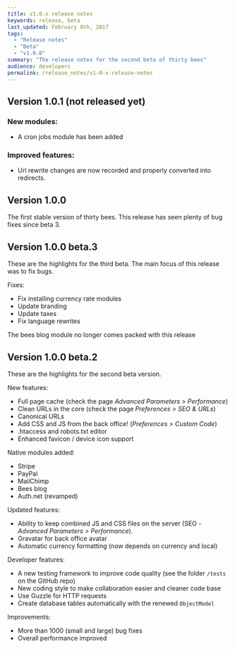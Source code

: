 ```yaml
---
title: v1.0.x release notes
keywords: release, beta
last_updated: February 8th, 2017
tags: 
  - "Release notes"
  - "Beta"
  - "v1.0.0"
summary: "The release notes for the second beta of thirty bees"
audience: developers
permalink: /release_notes/v1-0-x-release-notes
---
```


## Version 1.0.1 (not released yet)
### New modules:  
- A cron jobs module has been added

### Improved features:  
- Url rewrite changes are now recorded and properly converted into redirects.

## Version 1.0.0
The first stable version of thirty bees. This release has seen plenty of bug fixes since beta 3.

## Version 1.0.0 beta.3
These are the highlights for the third beta. The main focus of this release was to fix bugs.

Fixes:  
  - Fix installing currency rate modules  
  - Update branding  
  - Update taxes  
  - Fix language rewrites  
  
The bees blog module no longer comes packed with this release

## Version 1.0.0 beta.2
These are the highlights for the second beta version.

New features:  
  - Full page cache (check the page *Advanced Parameters > Performance*)  
  - Clean URLs in the core (check the page *Preferences > SEO & URLs*)  
  - Canonical URLs  
  - Add CSS and JS from the back office! (*Preferences > Custom Code*)  
  - .htaccess and robots.txt editor  
  - Enhanced favicon / device icon support  

Native modules added:  
- Stripe  
- PayPal  
- MailChimp  
- Bees blog  
- Auth.net (revamped)  

Updated features:  
- Ability to keep combined JS and CSS files on the server (SEO - *Advanced Parameters > Performance*).  
- Gravatar for back office avatar  
- Automatic currency formatting (now depends on currency and local)  

Developer features:  
- A new testing framework to improve code quality (see the folder `/tests` on the GitHub repo)  
- New coding style to make collaboration easier and cleaner code base  
- Use Guzzle for HTTP requests  
- Create database tables automatically with the renewed `ObjectModel`  

Improvements:  
- More than 1000 (small and large) bug fixes  
- Overall performance improved  
